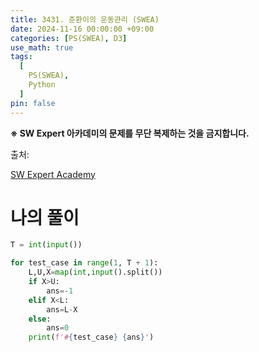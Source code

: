 ```yaml
---
title: 3431. 준환이의 운동관리 (SWEA)
date: 2024-11-16 00:00:00 +09:00
categories: [PS(SWEA), D3]
use_math: true
tags:
  [
    PS(SWEA),
    Python
  ]
pin: false
---
```


**※ SW Expert 아카데미의 문제를 무단 복제하는 것을 금지합니다.**

출처: 

[SW Expert Academy](https://swexpertacademy.com/main/code/problem/problemDetail.do?problemLevel=3&contestProbId=AWE_ZXcqAAMDFAV2&categoryId=AWE_ZXcqAAMDFAV2&categoryType=CODE&problemTitle=&orderBy=INQUERY_COUNT&selectCodeLang=ALL&select-1=3&pageSize=10&pageIndex=3)

# 나의 풀이

```python
T = int(input())

for test_case in range(1, T + 1):
    L,U,X=map(int,input().split())
    if X>U:
        ans=-1
    elif X<L:
        ans=L-X
    else:
        ans=0
    print(f'#{test_case} {ans}')
```